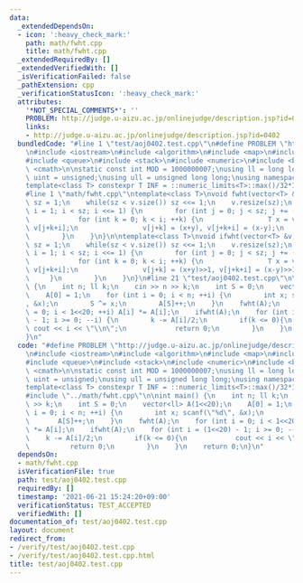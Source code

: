 ```yaml
---
data:
  _extendedDependsOn:
  - icon: ':heavy_check_mark:'
    path: math/fwht.cpp
    title: math/fwht.cpp
  _extendedRequiredBy: []
  _extendedVerifiedWith: []
  _isVerificationFailed: false
  _pathExtension: cpp
  _verificationStatusIcon: ':heavy_check_mark:'
  attributes:
    '*NOT_SPECIAL_COMMENTS*': ''
    PROBLEM: http://judge.u-aizu.ac.jp/onlinejudge/description.jsp?id=0402
    links:
    - http://judge.u-aizu.ac.jp/onlinejudge/description.jsp?id=0402
  bundledCode: "#line 1 \"test/aoj0402.test.cpp\"\n#define PROBLEM \"http://judge.u-aizu.ac.jp/onlinejudge/description.jsp?id=0402\"\
    \n#include <iostream>\n#include <algorithm>\n#include <map>\n#include <set>\n\
    #include <queue>\n#include <stack>\n#include <numeric>\n#include <bitset>\n#include\
    \ <cmath>\n\nstatic const int MOD = 1000000007;\nusing ll = long long;\nusing\
    \ uint = unsigned;\nusing ull = unsigned long long;\nusing namespace std;\n\n\
    template<class T> constexpr T INF = ::numeric_limits<T>::max()/32*15+208;\n\n\
    #line 1 \"math/fwht.cpp\"\ntemplate<class T>\nvoid fwht(vector<T> &v){\n    int\
    \ sz = 1;\n    while(sz < v.size()) sz <<= 1;\n    v.resize(sz);\n    for (int\
    \ i = 1; i < sz; i <<= 1) {\n        for (int j = 0; j < sz; j += (i<<1)) {\n\
    \            for (int k = 0; k < i; ++k) {\n                T x = v[j+k], y =\
    \ v[j+k+i];\n                v[j+k] = (x+y), v[j+k+i] = (x-y);\n            }\n\
    \        }\n    }\n}\n\ntemplate<class T>\nvoid ifwht(vector<T> &v){\n    int\
    \ sz = 1;\n    while(sz < v.size()) sz <<= 1;\n    v.resize(sz);\n    for (int\
    \ i = 1; i < sz; i <<= 1) {\n        for (int j = 0; j < sz; j += (i<<1)) {\n\
    \            for (int k = 0; k < i; ++k) {\n                T x = v[j+k], y =\
    \ v[j+k+i];\n                v[j+k] = (x+y)>>1, v[j+k+i] = (x-y)>>1;\n       \
    \     }\n        }\n    }\n}\n#line 21 \"test/aoj0402.test.cpp\"\n\nint main()\
    \ {\n    int n; ll k;\n    cin >> n >> k;\n    int S = 0;\n    vector<ll> A(1<<20);\n\
    \    A[0] = 1;\n    for (int i = 0; i < n; ++i) {\n        int x; scanf(\"%d\"\
    , &x);\n        S ^= x;\n        A[S]++;\n    }\n    fwht(A);\n    for (int i\
    \ = 0; i < 1<<20; ++i) A[i] *= A[i];\n    ifwht(A);\n    for (int i = (1<<20)\
    \ - 1; i >= 0; --i) {\n        k -= A[i]/2;\n        if(k <= 0){\n           \
    \ cout << i << \"\\n\";\n            return 0;\n        }\n    }\n    return 0;\n\
    }\n"
  code: "#define PROBLEM \"http://judge.u-aizu.ac.jp/onlinejudge/description.jsp?id=0402\"\
    \n#include <iostream>\n#include <algorithm>\n#include <map>\n#include <set>\n\
    #include <queue>\n#include <stack>\n#include <numeric>\n#include <bitset>\n#include\
    \ <cmath>\n\nstatic const int MOD = 1000000007;\nusing ll = long long;\nusing\
    \ uint = unsigned;\nusing ull = unsigned long long;\nusing namespace std;\n\n\
    template<class T> constexpr T INF = ::numeric_limits<T>::max()/32*15+208;\n\n\
    #include \"../math/fwht.cpp\"\n\nint main() {\n    int n; ll k;\n    cin >> n\
    \ >> k;\n    int S = 0;\n    vector<ll> A(1<<20);\n    A[0] = 1;\n    for (int\
    \ i = 0; i < n; ++i) {\n        int x; scanf(\"%d\", &x);\n        S ^= x;\n \
    \       A[S]++;\n    }\n    fwht(A);\n    for (int i = 0; i < 1<<20; ++i) A[i]\
    \ *= A[i];\n    ifwht(A);\n    for (int i = (1<<20) - 1; i >= 0; --i) {\n    \
    \    k -= A[i]/2;\n        if(k <= 0){\n            cout << i << \"\\n\";\n  \
    \          return 0;\n        }\n    }\n    return 0;\n}\n"
  dependsOn:
  - math/fwht.cpp
  isVerificationFile: true
  path: test/aoj0402.test.cpp
  requiredBy: []
  timestamp: '2021-06-21 15:24:20+09:00'
  verificationStatus: TEST_ACCEPTED
  verifiedWith: []
documentation_of: test/aoj0402.test.cpp
layout: document
redirect_from:
- /verify/test/aoj0402.test.cpp
- /verify/test/aoj0402.test.cpp.html
title: test/aoj0402.test.cpp
---
```

